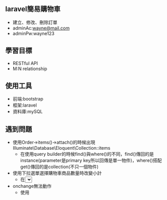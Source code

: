 ## laravel簡易購物車
- 建立、修改、刪除訂單
- adminAc:wayne@mail.com
- adminPw:wayne123

## 學習目標
- RESTful API
- M:N relationship

## 使用工具
- 前端:bootstrap
- 框架:laravel
- 資料庫:mySQL

## 遇到問題
- 使用Order->items()->attach()的時候出現Illuminate\Database\Eloquent\Collection::items
    - 在使用query builder的時候find()與where()的不同，find()傳回的是instance(parameter是primary key所以回傳是單一物件)，where()搭配get()傳回的是collection(不只一個物件)
- 使用下拉選單選擇購物車商品數量時改變小計
    - 在<select>增加屬性onchange，在改變選單時觸發javascript的函式submit()
- onchange無法動作
    - 使用<script>寫DOM'change'時submit()
- 使用下拉選單選擇購物車商品數量時商品位置因創造時間先後而亂跳導致購買數量與上品id在post的時候對不上，導致購買數量錯誤
    - 在controller不使用with('items')而是使用$order->items()另外提取商品在做orderBy()固定商品位置